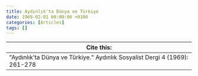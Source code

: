 ```yaml
---
title: Aydınlık'ta Dünya ve Türkiye
date: 1969-02-01 00:00:00 +0100
categories: [Articles]
tags: []
---
```




| Cite this:   |
|--------|
| "Aydınlık'ta Dünya ve Türkiye." Aydınlık Sosyalist Dergi 4 (1969): 261-278 

